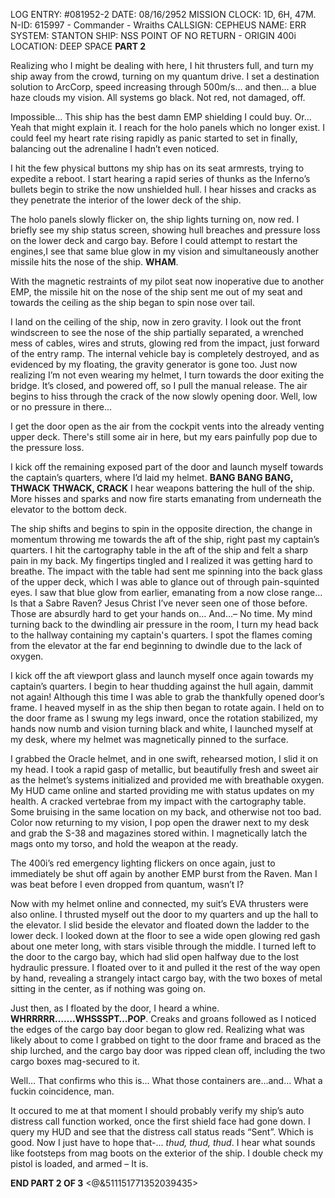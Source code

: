 LOG ENTRY: #081952-2
DATE: 08/16/2952
MISSION CLOCK: 1D, 6H, 47M.
N-ID: 615997 - Commander - Wraiths
CALLSIGN: CEPHEUS 
NAME: ERR 
SYSTEM: STANTON
SHIP: NSS POINT OF NO RETURN - ORIGIN 400i
LOCATION: DEEP SPACE
**PART 2**

Realizing who I might be dealing with here, I hit thrusters full, and turn my ship away from the crowd, turning on my quantum drive.
I set a destination solution to ArcCorp, speed increasing through 500m/s… and then… a blue haze clouds my vision. All systems go black. Not red, not damaged, off. 

Impossible… This ship has the best damn EMP shielding I could buy. 
Or… Yeah that might explain it. 
I reach for the holo panels which no longer exist. I could feel my heart rate rising rapidly as panic started to set in finally, balancing out the adrenaline I hadn’t even noticed. 

I hit the few physical buttons my ship has on its seat armrests, trying to expedite a reboot. I start hearing a rapid series of thunks as the Inferno’s bullets begin to strike the now unshielded hull. I hear hisses and cracks as they penetrate the interior of the lower deck of the ship. 

The holo panels slowly flicker on, the ship lights turning on, now red. I briefly see my ship status screen, showing hull breaches and pressure loss on the lower deck and cargo bay. Before I could attempt to restart the engines,I see that same blue glow in my vision and simultaneously another missile hits the nose of the ship. **WHAM**.

With the magnetic restraints of my pilot seat now inoperative due to another EMP, the missile hit on the nose of the ship sent me out of my seat and towards the ceiling as the ship began to spin nose over tail. 

I land on the ceiling of the ship, now in zero gravity. I look out the front windscreen to see the nose of the ship partially separated, a wrenched mess of cables, wires and struts, glowing red from the impact, just forward of the entry ramp. The internal vehicle bay is completely destroyed, and as evidenced by my floating, the gravity generator is gone too.
Just now realizing I’m not even wearing my helmet, I turn towards the door exiting the bridge. It’s closed, and powered off, so I pull the manual release. The air begins to hiss through the crack of the now slowly opening door. Well, low or no pressure in there… 

I get the door open as the air from the cockpit vents into the already venting upper deck. There's still some air in here, but my ears painfully pop due to the pressure loss. 

I kick off the remaining exposed part of the door and launch myself towards the captain’s quarters, where I’d laid my helmet. 
**BANG BANG BANG, THWACK THWACK, CRACK** I hear weapons battering the hull of the ship. More hisses and sparks and now fire starts emanating from underneath the elevator to the bottom deck. 

The ship shifts and begins to spin in the opposite direction, the change in momentum throwing me towards the aft of the ship, right past my captain’s quarters. I hit the cartography table in the aft of the ship and felt a sharp pain in my back. My fingertips tingled and I realized it was getting hard to breathe. The impact with the table had sent me spinning into the back glass of the upper deck, which I was able to glance out of through pain-squinted eyes. I saw that blue glow from earlier, emanating from a now close range… Is that a Sabre Raven? Jesus Christ I’ve never seen one of those before. Those are absurdly hard to get your hands on… And…– No time.
My mind turning back to the dwindling air pressure in the room, I turn my head back to the hallway containing my captain's quarters. I spot the flames coming from the elevator at the far end beginning to dwindle due to the lack of oxygen. 

I kick off the aft viewport glass and launch myself once again towards my captain’s quarters. I begin to hear thudding against the hull again, dammit not again! 
Although this time I was able to grab the thankfully opened door’s frame. I heaved myself in as the ship then began to rotate again. I held on to the door frame as I swung my legs inward, once the rotation stabilized, my hands now numb and vision turning black and white, I launched myself at my desk, where my helmet was magnetically pinned to the surface. 

I grabbed the Oracle helmet, and in one swift, rehearsed motion, I slid it on my head. 
I took a rapid gasp of metallic, but beautifully fresh and sweet air as the helmet’s systems initialized and provided me with breathable oxygen. 
My HUD came online and started providing me with status updates on my health. A cracked vertebrae from my impact with the cartography table. Some bruising in the same location on my back, and otherwise not too bad. 
Color now returning to my vision, I pop open the drawer next to my desk and grab the S-38 and magazines stored within. I magnetically latch the mags onto my torso, and hold the weapon at the ready.

The 400i’s red emergency lighting flickers on once again, just to immediately be shut off again by another EMP burst from the Raven. Man I was beat before I even dropped from quantum, wasn’t I?

Now with my helmet online and connected, my suit’s EVA thrusters were also online. I thrusted myself out the door to my quarters and up the hall to the elevator. I slid beside the elevator and floated down the ladder to the lower deck. I looked down at the floor to see a wide open glowing red gash about one meter long, with stars visible through the middle. I turned left to the door to the cargo bay, which had slid open halfway due to the lost hydraulic pressure. I floated over to it and pulled it the rest of the way open by hand, revealing a strangely intact cargo bay, with the two boxes of metal sitting in the center, as if nothing was going on. 

Just then, as I floated by the door, I heard a whine. **WHRRRRR…….WHSSSPT…POP**. Creaks and groans followed as I noticed the edges of the cargo bay door began to glow red. Realizing what was likely about to come I grabbed on tight to the door frame and braced as the ship lurched, and the cargo bay door was ripped clean off, including the two cargo boxes mag-secured to it. 

Well… That confirms who this is… What those containers are…and… What a fuckin coincidence, man. 

It occured to me at that moment I should probably verify my ship’s auto distress call function worked, once the first shield face had gone down. I query my HUD and see that the distress call status reads “Sent”. Which is good. Now I just have to hope that-... *thud, thud, thud*. I hear what sounds like footsteps from mag boots on the exterior of the ship. I double check my pistol is loaded, and armed – It is. 

**END PART 2 OF 3**
<@&511151771352039435>